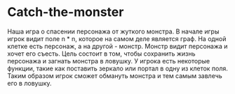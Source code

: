# Catch-the-monster
Наша игра о спасении персонажа от жуткого монстра. В начале игры игрок видит поле n * n, которое на самом деле является граф. На одной клетке есть персонаж, а на другой - монстр. Монстр видит персонажа и хочет его съесть. Цель состоит в том, чтобы сохранить жизнь персонажа и загнать монстра в ловушку. У игрока есть некоторые функции, такие как поставить зеркало или портал в одну из клеток поля. Таким образом игрок сможет обмануть монстра и тем самым завлечь его в ловушку. 
